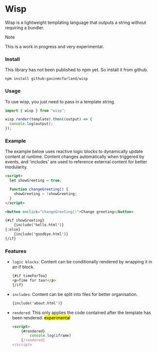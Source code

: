 # Wisp

Wisp is a lightweight templating language that outputs a string without requiring a bundler.

> [!NOTE]
> This is a work in progress and very experimental.

### Install

This library has not been published to npm yet. So install it from github.

```shell
npm install github:gavinmcfarland/wisp
```

### Usage

To use wisp, you just need to pass in a template string.

```js
import { wisp } from "wisp";

wisp.render(template).then((output) => {
  console.log(output);
});
```

### Example

The example below uses reactive logic blocks to dynamically update content at runtime. Content changes automatically when triggered by events, and 'includes' are used to reference external content for better modularity.

```html
<script>
  let showGreeting = true;

  function changeGreeting() {
    showGreeting = !showGreeting;
  }
</script>

<button onclick="changeGreeting()">Change greeting</button>

{#if showGreeting}
    {include('hello.html')}
{:else}
    {include('goodbye.html')}
{/if}
```

### Features

- `logic blocks`: Content can be conditionally rendered by wrapping it in an if block.

  ```html
  {#if timeForTea}
  <p>Time for tea!</p>
  {/if}
  ```

- `includes`: Content can be split into files for better organisation.

  ```html
  {include('about.html')}
  ```

- `rendered`: This only applies the code contained after the template has been rendered. <mark>experimental</mark>

    ```html
    <script>
        {#rendered}
            console.log(iframe)
        {/rendered}
    </script>
